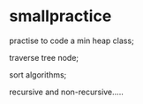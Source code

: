 smallpractice
=============

practise to code a min heap class;

traverse tree node;

sort algorithms;

recursive and non-recursive.....
